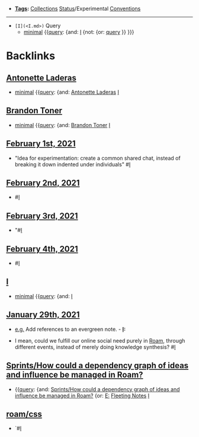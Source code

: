 - **[Tags](<Tags.md>):** [Collections](<Collections.md>) [Status](<Status.md>)/Experimental [Conventions](<Conventions.md>)
- ---
- `[I](<I.md>)` Query
    - [minimal](<minimal.md>) {{[query](<query.md>): {and: [I](<I.md>)  {not: {or: [query](<query.md>) }}  }}}

# Backlinks
## [Antonette Laderas](<Antonette Laderas.md>)
- [minimal](<minimal.md>) {{[query](<query.md>): {and: [Antonette Laderas](<Antonette Laderas.md>) [I](<I.md>)

## [Brandon Toner](<Brandon Toner.md>)
- [minimal](<minimal.md>) {{[query](<query.md>): {and: [Brandon Toner](<Brandon Toner.md>) [I](<I.md>)

## [February 1st, 2021](<February 1st, 2021.md>)
- "Idea for experimentation:  create a common shared chat, instead of   breaking it down indented under individuals" #[I](<I.md>)

## [February 2nd, 2021](<February 2nd, 2021.md>)
- #[I](<I.md>)

## [February 3rd, 2021](<February 3rd, 2021.md>)
- "#[I](<I.md>)

## [February 4th, 2021](<February 4th, 2021.md>)
- #[I](<I.md>)

## [I](<I.md>)
- [minimal](<minimal.md>) {{[query](<query.md>): {and: [I](<I.md>)

## [January 29th, 2021](<January 29th, 2021.md>)
- [e.g.](<e.g..md>) Add references to an evergreen note.
                - **[I](<I.md>):**

- I mean, could we fulfill our online social need purely in [Roam](<Roam.md>), through different events, instead of merely doing knowledge synthesis? #[I](<I.md>)

## [Sprints/How could a dependency graph of ideas and influence be managed in Roam?](<Sprints/How could a dependency graph of ideas and influence be managed in Roam?.md>)
- {{[query](<query.md>): {and: [Sprints/How could a dependency graph of ideas and influence be managed in Roam?](<Sprints/How could a dependency graph of ideas and influence be managed in Roam?.md>) {or: [E:](<E:.md>) [Fleeting Notes](<Fleeting Notes.md>) [I](<I.md>)

## [roam/css](<roam/css.md>)
- `#[I](<I.md>)

